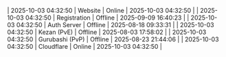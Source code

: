 | 2025-10-03 04:32:50 | Website | Online | 2025-10-03 04:32:50 |
| 2025-10-03 04:32:50 | Registration | Offline | 2025-09-09 16:40:23 |
| 2025-10-03 04:32:50 | Auth Server | Offline | 2025-08-18 09:33:31 |
| 2025-10-03 04:32:50 | Kezan (PvE) | Offline | 2025-08-03 17:58:02 |
| 2025-10-03 04:32:50 | Gurubashi (PvP) | Offline | 2025-08-23 21:44:06 |
| 2025-10-03 04:32:50 | Cloudflare | Online | 2025-10-03 04:32:50 |

